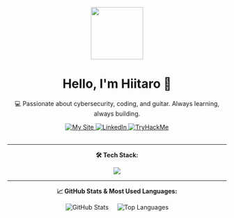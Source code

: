 <div align="center">
  <img src="https://media.giphy.com/media/M9gbBd9nbDrOTu1Mqx/giphy.gif" width="120"/>

  <h1>Hello, I'm Hiitaro 👋</h1>
  <p>💻 Passionate about cybersecurity, coding, and guitar. Always learning, always building.</p>

  <div id="badges" style="text-decoration: none;">
    <a href="https://yourwebsite.com">
      <img src="https://img.shields.io/badge/MySite-red?style=for-the-badge&logo=spreadshirt&logoColor=white" alt="My Site">
    </a>
    <a href="https://www.linkedin.com/in/yourprofile">
      <img src="https://img.shields.io/badge/LinkedIn-blue?logo=linkedin&logoColor=white&style=for-the-badge" alt="LinkedIn">
    </a>
    <a href="https://tryhackme.com/p/yourusername">
      <img src="https://img.shields.io/badge/TryHackMe-red?style=for-the-badge&logo=tryhackme&logoColor=white" alt="TryHackMe">
    </a>
  </div>

  <br/>
  <img src="https://komarev.com/ghpvc/?username=hiitaro&style=flat-square&color=blue" alt=""/>

  <hr/>

  <p><strong>🛠️ Tech Stack:</strong></p>
  <img src="https://skillicons.dev/icons?i=python,html,css,js,linux,bash,kali,github" />

  <hr/>

  <p><strong>📈 GitHub Stats & Most Used Languages:</strong></p>
  <div style="display: flex; justify-content: center; align-items: center; gap: 20px; flex-wrap: wrap;">
    <img src="https://github-readme-stats.vercel.app/api?username=hiitaro&show_icons=true&theme=radical&cache_buster=624035144" alt="GitHub Stats"/>
    <img src="https://github-readme-stats.vercel.app/api/top-langs/?username=hiitaro&layout=compact&theme=radical&cache_buster=14131" alt="Top Languages"/>
  </div>
</div>
